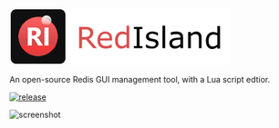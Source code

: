 ![](logo.png)

An open-source Redis GUI management tool, with a Lua script edtior.

[![release](https://img.shields.io/badge/release-v1.0-blue.svg)](https://github.com/e1y4r/RedIsland/releases)

![screenshot](https://s1.ax1x.com/2022/04/01/q4mAYT.png)
